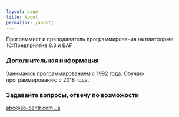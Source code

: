```yaml
---
layout: page
title: About
permalink: /about/
---
```


Программист и преподаватель программирования на платформе 1С:Предприятие 8.3 и BAF

### Дополнительная информация

Занимаюсь программированием с 1992 года.
Обучаю программированию с 2018 года.

### Задавайте вопросы, отвечу по возможости

[abc@ab-centr.com.ua](mailto:abc@ab-centr.com.ua)
